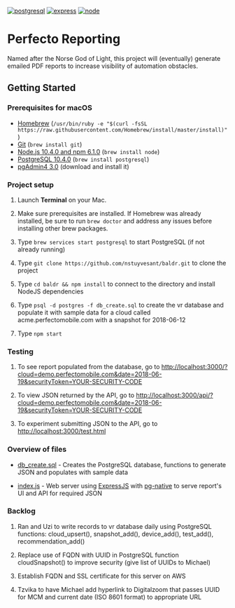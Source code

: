 [![postgresql][postgresql]][postgresql-url]
[![express][express]][express-url]
[![node][node]][node-url]

# Perfecto Reporting
Named after the Norse God of Light, this project will (eventually) generate emailed PDF reports to increase visibility of automation obstacles.

## Getting Started

### Prerequisites for macOS

- [Homebrew](https://brew.sh) (`/usr/bin/ruby -e "$(curl -fsSL https://raw.githubusercontent.com/Homebrew/install/master/install)"`)
- [Git](https://git-scm.com/) (`brew install git`)
- [Node.js 10.4.0 and npm 6.1.0](nodejs.org) (`brew install node`)
- [PostgreSQL 10.4.0](http://postgresql.org) (`brew install postgresql`)
- [pgAdmin4 3.0](https://www.postgresql.org/download/) (download and install it)

### Project setup

1. Launch __Terminal__ on your Mac.

2. Make sure prerequisites are installed. If Homebrew was already installed, be sure to run `brew doctor` and address any issues before installing other brew packages.

3. Type `brew services start postgresql` to start PostgreSQL (if not already running)

4. Type `git clone https://github.com/nstuyvesant/baldr.git` to clone the project

5. Type `cd baldr && npm install` to connect to the directory and install NodeJS dependencies

6. Type `psql -d postgres -f db_create.sql` to create the vr database and populate it with sample data for a cloud called acme.perfectomobile.com with a snapshot for 2018-06-12

7. Type `npm start`

### Testing

1. To see report populated from the database, go to [http://localhost:3000/?cloud=demo.perfectomobile.com&date=2018-06-19&securityToken=YOUR-SECURITY-CODE](http://localhost:3000/?cloud=demo.perfectomobile.com&date=2018-06-19)

2. To view JSON returned by the API, go to [http://localhost:3000/api/?cloud=demo.perfectomobile.com&date=2018-06-19&securityToken=YOUR-SECURITY-CODE](http://localhost:3000/api/?cloud=demo.perfectomobile.com&date=2018-06-19)

3. To experiment submitting JSON to the API, go to [http://localhost:3000/test.html](http://localhost:3000/test.html)

### Overview of files

- [db_create.sql](https://github.com/nstuyvesant/baldr/blob/master/db_create.sql) - Creates the PostgreSQL database, functions to generate JSON and populates with sample data

- [index.js](https://github.com/nstuyvesant/baldr/blob/master/index.js) - Web server using [ExpressJS](http://expressjs.com) with [pg-native](https://github.com/brianc/node-pg-native) to serve report's UI and API for required JSON

### Backlog

1. Ran and Uzi to write records to vr database daily using PostgreSQL functions: cloud_upsert(), snapshot_add(), device_add(), test_add(), recommendation_add()

2. Replace use of FQDN with UUID in PostgreSQL function cloudSnapshot() to improve security (give list of UUIDs to Michael)

3. Establish FQDN and SSL certificate for this server on AWS

4. Tzvika to have Michael add hyperlink to Digitalzoom that passes UUID for MCM and current date (ISO 8601 format) to appropriate URL

[express]: https://img.shields.io/badge/expressjs-4.16.3-red.svg
[express-url]: http://expressjs.com
[node]: https://img.shields.io/badge/nodejs-10.4.1-green.svg
[node-url]: https://nodejs.org
[postgresql]: https://img.shields.io/badge/postgresql-10.4.0-blue.svg
[postgresql-url]: https://www.postgresql.org
